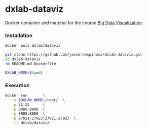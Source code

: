 
# dxlab-dataviz

Docker container and material for the course [Big Data Visualization](http://espinosa-oviedo.com/big-data-visualization). 

### Installation

```sh
docker pull dxlab/dataviz

git clone https://github.com/javieraespinosa/dxlab-dataviz.git
cd dxlab-dataviz
rm README.md Dockerfile

DXLAB_HOME=$(pwd)
```

### Execution

```sh
docker run       \
   -v $DXLAB_HOME:/root/  \
   -p 22:22      \
   -p 8008:8008  \
   -p 8888:8888  \
   -p 27021-27023:27021-27023  \
   -it dxlab/dataviz
```
